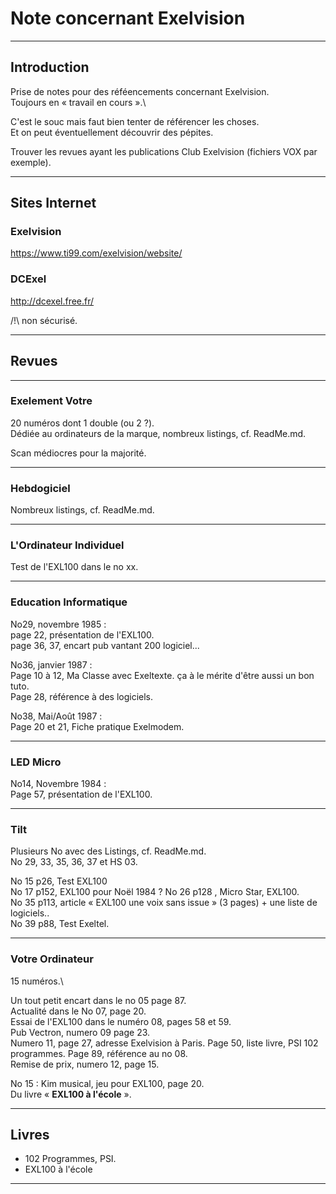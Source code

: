 # Note concernant Exelvision

___
## Introduction

Prise de notes pour des réféencements concernant Exelvision.\
Toujours en « travail en cours ».\

C'est le souc mais faut bien tenter de référencer les choses.\
Et on peut éventuellement découvrir des pépites.

Trouver les revues ayant les publications Club Exelvision (fichiers VOX par exemple).
___
## Sites Internet

### Exelvision

https://www.ti99.com/exelvision/website/

### DCExel

http://dcexel.free.fr/

/!\ non sécurisé.

___
## Revues

___
### Exelement Votre

20 numéros dont 1 double (ou 2 ?).\
Dédiée au ordinateurs de la marque, nombreux listings, cf. ReadMe.md.

Scan médiocres pour la majorité.

___
### Hebdogiciel

Nombreux listings, cf. ReadMe.md.


___
### L'Ordinateur Individuel

Test de l'EXL100 dans le no xx.

___
### Education Informatique

No29, novembre 1985 :\
page 22, présentation de l'EXL100.\
page 36, 37, encart pub vantant 200 logiciel...

No36, janvier 1987 :\
Page 10 à 12, Ma Classe avec Exeltexte. ça à le mérite d'être aussi un bon tuto.\
Page 28, référence à des logiciels.

No38, Mai/Août 1987 :\
Page 20 et 21, Fiche pratique Exelmodem.

___
### LED Micro

No14, Novembre 1984 :\
Page 57, présentation de l'EXL100.

___
### Tilt

Plusieurs No avec des Listings, cf. ReadMe.md.\
No 29, 33, 35, 36, 37 et HS 03.


No 15 p26, Test EXL100\
No 17 p152, EXL100 pour Noël 1984 ?
No 26 p128 , Micro Star, EXL100.\
No 35 p113, article « EXL100 une voix sans issue » (3 pages) + une liste de logiciels..\
No 39 p88, Test Exeltel.

___
### Votre Ordinateur

15 numéros.\

Un tout petit encart dans le no 05 page 87.\
Actualité dans le No 07, page 20.\
Essai de l'EXL100 dans le numéro 08, pages 58 et 59. \
Pub Vectron, numero 09 page 23.\
Numero 11, page 27, adresse Exelvision à Paris. Page 50, liste livre, PSI 102 programmes. Page 89, référence au no 08.\
Remise de prix, numero 12, page 15.

No 15 : Kim musical, jeu pour EXL100, page 20.\
Du livre « **EXL100 à l'école** ».

___
## Livres

- 102 Programmes, PSI.
- EXL100 à l'école


___

